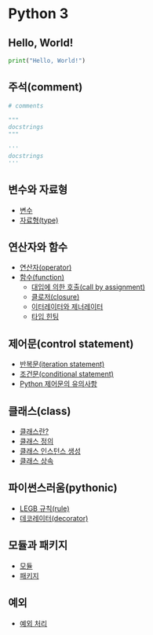 # Python 3

## Hello, World!

```py
print("Hello, World!")
```

## 주석(comment)

```py
# comments

"""
docstrings
"""

'''
docstrings
'''
```

## 변수와 자료형

- [변수](./python3/variable_and_type/variable.md)
- [자료형(type)](./python3/variable_and_type/type.md)

## 연산자와 함수

- [연산자(operator)](./python3/operator_and_function/operator.md)
- [함수(function)](./python3/operator_and_function/function.md)
  - [대입에 의한 호출(call by assignment)](./python3/operator_and_function/call_by_assignment.md)
  - [클로저(closure)](./python3/operator_and_function/closure.md)
  - [이터레이터와 제너레이터](./python3/operator_and_function/iterator_and_generator.md)
  - [타입 힌팅](./python3/operator_and_function/type_hinting.md)

## 제어문(control statement)

- [반복문(iteration statement)](./python3/control_statement/iteration.md)
- [조건문(conditional statement)](./python3/control_statement/conditional.md)
- [Python 제어문의 유의사항](./python3/control_statement/notice.md)

## 클래스(class)

- [클래스란?](./python3/class.md)
- [클래스 정의](./python3/class/definition.md)
- [클래스 인스턴스 생성](./python3/class/instance.md)
- [클래스 상속](./python3/class/inheritance.md)

## 파이썬스러움(pythonic)

- [LEGB 규칙(rule)](./python3/pythonic/legb_rule.md)
- [데코레이터(decorator)](./python3/pythonic/decorator.md)

<!-- TODO -->

## 모듈과 패키지

- [모듈](./python3/module_and_package/module.md)
- [패키지](./python3/module_and_package/package.md)

## 예외

- [예외 처리](./python3/exception/try_except.md)

<!-- TODO -->
